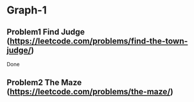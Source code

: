 # Graph-1

## Problem1 Find Judge (https://leetcode.com/problems/find-the-town-judge/)
Done

## Problem2 The Maze (https://leetcode.com/problems/the-maze/)


